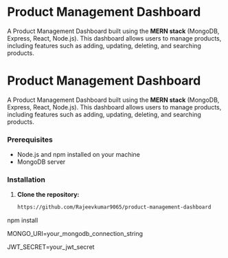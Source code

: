 # Product Management Dashboard

A Product Management Dashboard built using the **MERN stack** (MongoDB, Express, React, Node.js). This dashboard allows users to manage products, including features such as adding, updating, deleting, and searching products.


# Product Management Dashboard

A Product Management Dashboard built using the **MERN stack** (MongoDB, Express, React, Node.js). This dashboard allows users to manage products, including features such as adding, updating, deleting, and searching products.

### Prerequisites

- Node.js and npm installed on your machine
- MongoDB server 

### Installation

1. **Clone the repository:**

   ```bash
   https://github.com/Rajeevkumar9065/product-management-dashboard

 npm install


 MONGO_URI=your_mongodb_connection_string

JWT_SECRET=your_jwt_secret

